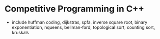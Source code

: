 # Competitive Programming in C++

- include huffman coding, dijkstras, spfa, inverse square root, binary exponentiation, nqueens, bellman-ford, topological sort, counting sort, kruskals
